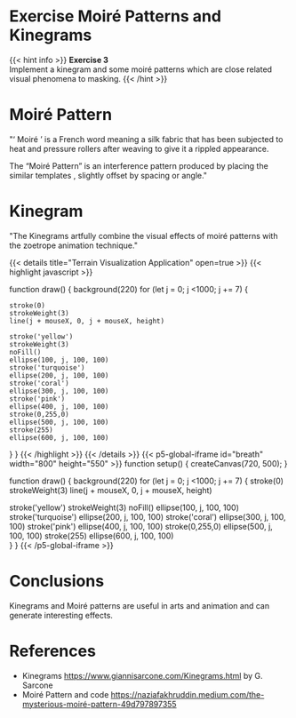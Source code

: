 # Exercise Moiré Patterns and Kinegrams 

{{< hint info >}}
**Exercise 3**  
Implement a kinegram and some moiré patterns which are close related visual phenomena to masking.
{{< /hint >}}

# Moiré Pattern

"‘ Moiré ’ is a French word meaning a silk fabric that has been subjected to heat and pressure rollers after weaving to give it a rippled appearance.

The “Moiré Pattern” is an interference pattern produced by placing the similar templates , slightly offset by spacing or angle." 

# Kinegram

"The Kinegrams artfully combine the visual effects of moiré patterns with the zoetrope animation technique."

{{< details title="Terrain Visualization Application" open=true >}}
{{< highlight javascript >}}

function draw() {
 background(220)
  for (let j = 0; j <1000; j += 7) {
  
    stroke(0)
    strokeWeight(3)
    line(j + mouseX, 0, j + mouseX, height)

    stroke('yellow')
    strokeWeight(3)
    noFill()
    ellipse(100, j, 100, 100)
    stroke('turquoise')
    ellipse(200, j, 100, 100)
    stroke('coral')
    ellipse(300, j, 100, 100)
    stroke('pink')
    ellipse(400, j, 100, 100)
    stroke(0,255,0)
    ellipse(500, j, 100, 100)
    stroke(255)
    ellipse(600, j, 100, 100)   
 
  }
}
{{< /highlight >}}
{{< /details >}} 
 {{< p5-global-iframe id="breath" width="800" height="550" >}} function setup() { createCanvas(720, 500); }

function draw() { background(220) for (let j = 0; j <1000; j += 7) {
  stroke(0)
  strokeWeight(3)
  line(j + mouseX, 0, j + mouseX, height)

  stroke('yellow')
  strokeWeight(3)
  noFill()
  ellipse(100, j, 100, 100)
  stroke('turquoise')
  ellipse(200, j, 100, 100)
  stroke('coral')
  ellipse(300, j, 100, 100)
  stroke('pink')
  ellipse(400, j, 100, 100)
  stroke(0,255,0)
  ellipse(500, j, 100, 100)
  stroke(255)
  ellipse(600, j, 100, 100)   
} } {{< /p5-global-iframe >}}


# Conclusions
Kinegrams and Moiré patterns are useful in arts and animation and can generate interesting effects.

# References
* Kinegrams https://www.giannisarcone.com/Kinegrams.html by G. Sarcone
* Moiré Pattern and code https://naziafakhruddin.medium.com/the-mysterious-moiré-pattern-49d797897355
